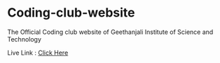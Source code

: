 # Coding-club-website

The Official Coding club website of Geethanjali Institute of Science and Technology

Live Link : [Click Here](https://codingclubgist.github.io/CodingClub-GIST/)
